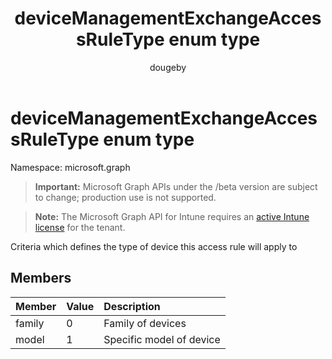 ﻿---
title: "deviceManagementExchangeAccessRuleType enum type"
description: "Criteria which defines the type of device this access rule will apply to"
author: "dougeby"
localization_priority: Normal
ms.prod: "intune"
doc_type: enumPageType
---

# deviceManagementExchangeAccessRuleType enum type

Namespace: microsoft.graph

> **Important:** Microsoft Graph APIs under the /beta version are subject to change; production use is not supported.

> **Note:** The Microsoft Graph API for Intune requires an [active Intune license](https://go.microsoft.com/fwlink/?linkid=839381) for the tenant.

Criteria which defines the type of device this access rule will apply to

## Members

| Member | Value | Description              |
| :----- | :---- | :----------------------- |
| family | 0     | Family of devices        |
| model  | 1     | Specific model of device |
